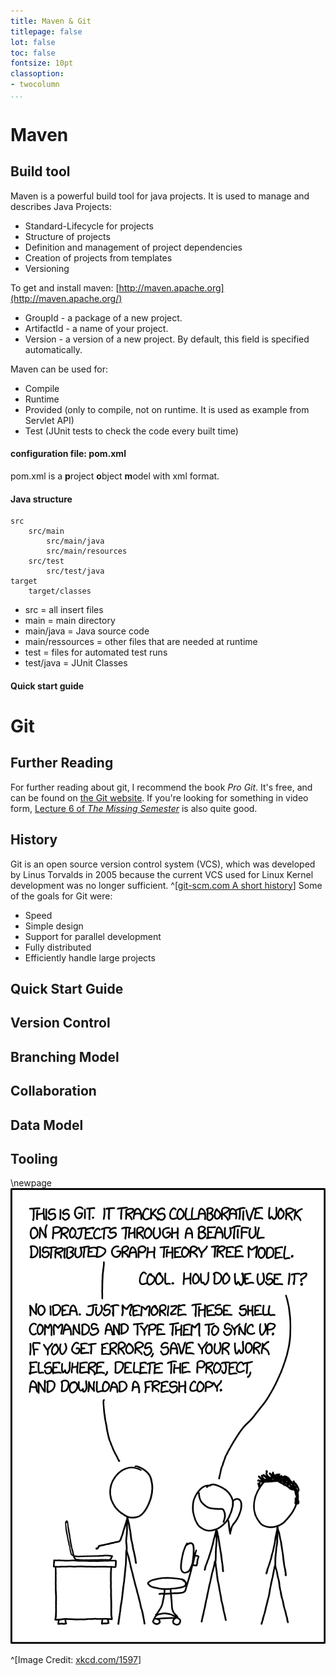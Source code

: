 ```yaml
---
title: Maven & Git
titlepage: false
lot: false
toc: false
fontsize: 10pt
classoption:
- twocolumn
...
```


# Maven
## Build tool
Maven is a powerful build tool for java projects.
It is used to manage and describes Java Projects:

 

 - Standard-Lifecycle for projects
 - Structure of projects
 - Definition and management of project dependencies
 - Creation of projects from templates
 - Versioning

 

To get and install maven:
[http://maven.apache.org](http://maven.apache.org/)

 

-   GroupId  - a package of a new project.
-   ArtifactId  - a name of your project.
-   Version  - a version of a new project. By default, this field is specified automatically.

 

Maven can be used for:
 - Compile
 - Runtime
 - Provided (only to compile, not on runtime. It is used as example from Servlet API)
 - Test (JUnit tests to check the code every built time)

 

#### configuration file: pom.xml
pom.xml is a **p**roject **o**bject **m**odel with xml format.

 

#### Java structure

 

    src
        src/main
            src/main/java
            src/main/resources
        src/test
            src/test/java
    target
        target/classes        

 

 - src = all insert files
 - main =  main directory
 - main/java = Java source code
 - main/ressources = other files that are needed at runtime
 - test = files for automated test runs
 - test/java = JUnit Classes

 

#### Quick start guide


# Git
## Further Reading
For further reading about git,
I recommend the book _Pro Git_.
It's free, and can be found on [the Git website](https://git-scm.com/book/en/v2).
If you're looking for something in video form,
[Lecture 6 of _The Missing Semester_](https://missing.csail.mit.edu/2020/version-control/)
is also quite good.

## History
Git is an open source version control system (VCS),
which was developed by Linus Torvalds in 2005
because the current VCS used for Linux Kernel development
was no longer sufficient.
^[[git-scm.com A short history](https://git-scm.com/book/en/v2/Getting-Started-A-Short-History-of-Git)]
Some of the goals for Git were:

* Speed
* Simple design
* Support for parallel development
* Fully distributed
* Efficiently handle large projects

## Quick Start Guide

## Version Control

## Branching Model

## Collaboration

## Data Model

## Tooling

\newpage
![](img/xkcd_1597.png)

^[Image Credit: [xkcd.com/1597](https://xkcd.com/1597/)]
